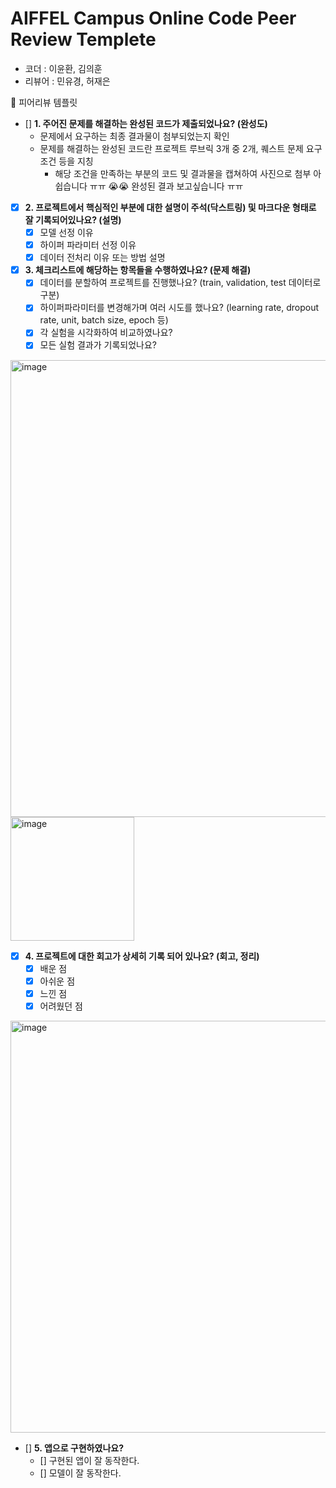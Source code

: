 # AIFFEL Campus Online Code Peer Review Templete
- 코더 : 이윤환, 김의훈
- 리뷰어 : 민유경, 허재은 

<aside>
🤔 피어리뷰 템플릿

- []  **1. 주어진 문제를 해결하는 완성된 코드가 제출되었나요? (완성도)**
    - 문제에서 요구하는 최종 결과물이 첨부되었는지 확인
    - 문제를 해결하는 완성된 코드란 프로젝트 루브릭 3개 중 2개, 
    퀘스트 문제 요구조건 등을 지칭
        - 해당 조건을 만족하는 부분의 코드 및 결과물을 캡쳐하여 사진으로 첨부
아쉽습니다 ㅠㅠ 😭😭 완성된 결과 보고싶습니다 ㅠㅠ 
- [X]  **2. 프로젝트에서 핵심적인 부분에 대한 설명이 주석(닥스트링) 및 마크다운 형태로 잘 기록되어있나요? (설명)**
    - [X]  모델 선정 이유
    - [X]  하이퍼 파라미터 선정 이유
    - [X]  데이터 전처리 이유 또는 방법 설명

- [X]  **3. 체크리스트에 해당하는 항목들을 수행하였나요? (문제 해결)**
    - [X]  데이터를 분할하여 프로젝트를 진행했나요? (train, validation, test 데이터로 구분)
    - [X]  하이퍼파라미터를 변경해가며 여러 시도를 했나요? (learning rate, dropout rate, unit, batch size, epoch 등)
    - [X]  각 실험을 시각화하여 비교하였나요?
    - [X]  모든 실험 결과가 기록되었나요?
<img width="731" alt="image" src="https://github.com/user-attachments/assets/fc029d02-bbd9-4348-9710-b76178b92dad" />
<img width="198" alt="image" src="https://github.com/user-attachments/assets/649e9a6f-d0fa-4cff-a750-c10103c35637" />

- [X]  **4. 프로젝트에 대한 회고가 상세히 기록 되어 있나요? (회고, 정리)**
    - [X]  배운 점
    - [X]  아쉬운 점
    - [X]  느낀 점
    - [X]  어려웠던 점
<img width="659" alt="image" src="https://github.com/user-attachments/assets/9a0758a5-60b8-4f5a-be66-83d16b51b784" />

- []  **5.  앱으로 구현하였나요?**
    - []  구현된 앱이 잘 동작한다.
    - []  모델이 잘 동작한다.
</aside>
